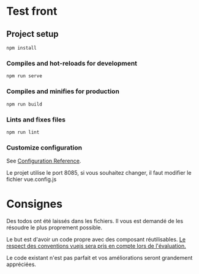 # Test front

## Project setup
```
npm install
```

### Compiles and hot-reloads for development
```
npm run serve
```

### Compiles and minifies for production
```
npm run build
```

### Lints and fixes files
```
npm run lint
```

### Customize configuration
See [Configuration Reference](https://cli.vuejs.org/config/).

Le projet utilise le port 8085, si vous souhaitez changer, il faut modifier le fichier vue.config.js

# Consignes

Des todos ont été laissés dans les fichiers. Il vous est demandé de les résoudre le plus proprement possible.

Le but est d'avoir un code propre avec des composant réutilisables. [Le respect des conventions vuejs sera pris en compte lors de l'évaluation.](https://v3.vuejs.org/style-guide/)

Le code existant n'est pas parfait et vos améliorations seront grandement appréciées.